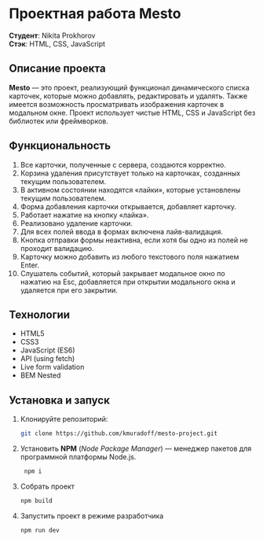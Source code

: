 # Проектная работа Mesto

**Студент**: Nikita Prokhorov\
**Стэк**: HTML, CSS, JavaScript

## Описание проекта

**Mesto** — это проект, реализующий функционал динамического списка карточек, которые можно добавлять, редактировать и удалять. Также имеется возможность просматривать изображения карточек в модальном окне. Проект использует чистые HTML, CSS и JavaScript без библиотек или фреймворков.

## Функциональность

1. Все карточки, полученные с сервера, создаются корректно.
2. Корзина удаления присутствует только на карточках, созданных текущим пользователем.
3. В активном состоянии находятся «лайки», которые установлены текущим пользователем.
4. Форма добавления карточки открывается, добавляет карточку.
5. Работает нажатие на кнопку «лайка».
6. Реализовано удаление карточки.
7. Для всех полей ввода в формах включена лайв-валидация.
8. Кнопка отправки формы неактивна, если хотя бы одно из полей не проходит валидацию.
9. Карточку можно добавить из любого текстового поля нажатием Enter.
10. Слушатель событий, который закрывает модальное окно по нажатию на Esc, добавляется при открытии модального окна и удаляется при его закрытии.

## Технологии

- HTML5
- CSS3
- JavaScript (ES6)
- API (using fetch)
- Live form validation
- BEM Nested

## Установка и запуск

1. Клонируйте репозиторий:
    ```bash
    git clone https://github.com/kmuradoff/mesto-project.git
    ```
2. Установить **NPM** (_Node Package Manager_) — менеджер пакетов для программной платформы Node.js.
   ```bash
    npm i
   ```
3. Собрать проект
   ```bash
   npm build
   ```
4. Запустить проект в режиме разработчика
   ```bash
   npm run dev
   ```
